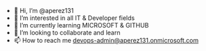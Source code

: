 - 👋 Hi, I’m @aperez131
- 👀 I’m interested in all IT & Developer fields 
- 🌱 I’m currently learning MICROSOFT & GITHUB
- 💞️ I’m looking to collaborate and learn
- 📫 How to reach me devops-admin@aperez131.onmicrosoft.com

<!---
aperez131/aperez131 is a ✨ special ✨ repository because its `README.md` (this file) appears on your GitHub profile.
You can click the Preview link to take a look at your changes.
--->
